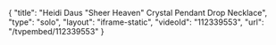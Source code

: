 {
    "title": "Heidi Daus \"Sheer Heaven\" Crystal Pendant Drop Necklace",
    "type": "solo",
    "layout": "iframe-static",
    "videoId": "112339553",
    "url": "\/tvpembed\/112339553"
}